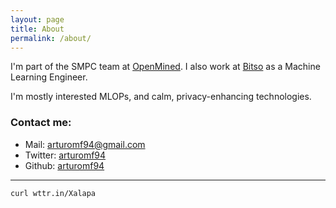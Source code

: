 ```yaml
---
layout: page
title: About
permalink: /about/
---
```


I'm part of the SMPC team at [OpenMined](https://www.openmined.org/). I also work at [Bitso](https://bitso.com/) as a Machine Learning Engineer.

I'm mostly interested MLOPs, and calm, privacy-enhancing technologies.

### Contact me:

- Mail: [arturomf94@gmail.com](mailto:arturomf94@gmail.com)
- Twitter: <a href="https://twitter.com/arturomf94">arturomf94</a>
- Github: <a href="https://github.com/arturomf94">arturomf94</a>

---

```bash
curl wttr.in/Xalapa
```
